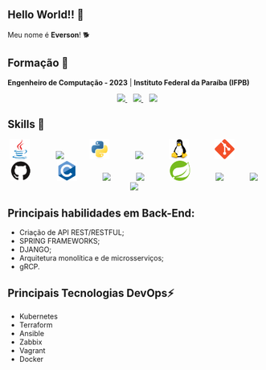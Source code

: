 ## Hello World!! &#128062;

Meu nome é **Everson**! &#128021;


## Formação &#129333;

**Engenheiro de Computação - 2023** | **Instituto Federal da Paraíba (IFPB)**


<p align="center">
    &nbsp;&nbsp;
    <a href="mailto:eversonmariano@yahoo.com.br">
        <img src="https://img.shields.io/badge/YAHOO-450595?&style=for-the-badge&logo=YAHOO&logoColor=white&link=mailto:eversonmariano@yahoo.com.br">
    </a>
    &nbsp;&nbsp;
    <a href="https://www.linkedin.com/in/everson-mariano/">
        <img src="https://img.shields.io/badge/linkedin-%230077B5.svg?&style=for-the-badge&logo=linkedin&logoColor=white&link=https://www.linkedin.com/in/everson-mariano/">
    </a>
    &nbsp;&nbsp;        
    <a href="https://api.whatsapp.com/send?phone=5583988585219&text=Blz,%20Everson ?">
        <img src="https://img.shields.io/badge/WhatsApp-25D366?style=for-the-badge&logo=whatsapp&logoColor=white">
    </a>
 </p>

## Skills &#129321;


<p align="center">
    <img height="40" src="https://raw.githubusercontent.com/devicons/devicon/master/icons/java/java-original.svg">
    &nbsp;&nbsp;&nbsp;&nbsp;&nbsp;&nbsp;&nbsp;&nbsp;&nbsp;&nbsp;&nbsp;
    <img height="40" src="https://static-00.iconduck.com/assets.00/javascript-js-icon-1024x1024-q081xgnc.png">
    &nbsp;&nbsp;&nbsp;&nbsp;&nbsp;&nbsp;&nbsp;&nbsp;&nbsp;&nbsp;&nbsp;
    <img height="40" src="https://raw.githubusercontent.com/devicons/devicon/master/icons/python/python-original.svg">
    &nbsp;&nbsp;&nbsp;&nbsp;&nbsp;&nbsp;&nbsp;&nbsp;&nbsp;&nbsp;&nbsp;
    <img height="35" src="https://cdn.svgporn.com/logos/go.svg">
    &nbsp;&nbsp;&nbsp;&nbsp;&nbsp;&nbsp;&nbsp;&nbsp;&nbsp;&nbsp;&nbsp;
    <img height="40" src="https://raw.githubusercontent.com/devicons/devicon/master/icons/linux/linux-original.svg">
    &nbsp;&nbsp;&nbsp;&nbsp;&nbsp;&nbsp;&nbsp;&nbsp;&nbsp;&nbsp;&nbsp;
    <img height="40" src="https://raw.githubusercontent.com/devicons/devicon/master/icons/git/git-original.svg">
    &nbsp;&nbsp;&nbsp;&nbsp;&nbsp;&nbsp;&nbsp;&nbsp;&nbsp;&nbsp;&nbsp;
    <img height="40" src="https://raw.githubusercontent.com/devicons/devicon/master/icons/github/github-original.svg">
    &nbsp;&nbsp;&nbsp;&nbsp;&nbsp;&nbsp;&nbsp;&nbsp;&nbsp;&nbsp;&nbsp;
    <img height="40" src="https://raw.githubusercontent.com/devicons/devicon/master/icons/c/c-original.svg">
    &nbsp;&nbsp;&nbsp;&nbsp;&nbsp;&nbsp;&nbsp;&nbsp;&nbsp;&nbsp;&nbsp;
    <img height="40" src="https://static-00.iconduck.com/assets.00/mongodb-original-icon-231x512-40yhdalb.png">
    &nbsp;&nbsp;&nbsp;&nbsp;&nbsp;&nbsp;&nbsp;&nbsp;&nbsp;&nbsp;&nbsp;
    <img height="35" src="https://cdn.svgporn.com/logos/mysql-icon.svg">
    &nbsp;&nbsp;&nbsp;&nbsp;&nbsp;&nbsp;&nbsp;&nbsp;&nbsp;&nbsp;&nbsp;
    <img height="40" src="https://raw.githubusercontent.com/devicons/devicon/master/icons/spring/spring-original.svg">
    &nbsp;&nbsp;&nbsp;&nbsp;&nbsp;&nbsp;&nbsp;&nbsp;&nbsp;&nbsp;&nbsp;
    <img height="40" src="https://raw.githubusercontent.com/devicons/devicon/master/icons/spring/django-original.svg">
    &nbsp;&nbsp;&nbsp;&nbsp;&nbsp;&nbsp;&nbsp;&nbsp;&nbsp;&nbsp;&nbsp;
    <img height="40" src="https://static-00.iconduck.com/assets.00/file-type-reactjs-icon-512x455-5au546uy.png">
    &nbsp;&nbsp;&nbsp;&nbsp;&nbsp;&nbsp;&nbsp;&nbsp;&nbsp;&nbsp;&nbsp;
    <img height="40" src="https://static-00.iconduck.com/assets.00/aws-icon-512x306-hz71jncq.png">
    &nbsp;&nbsp;&nbsp;&nbsp;&nbsp;&nbsp;&nbsp;&nbsp;&nbsp;&nbsp;&nbsp;
</p>

## Principais habilidades em Back-End:
  
* Criação de API REST/RESTFUL;
* SPRING FRAMEWORKS;
* DJANGO;
* Arquitetura monolítica e de microsserviços;
* gRCP.


## Principais Tecnologias DevOps⚡

* Kubernetes
* Terraform
* Ansible
* Zabbix
* Vagrant
* Docker

